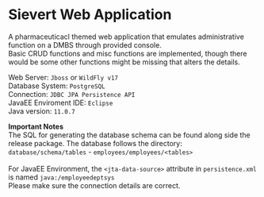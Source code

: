 # Sievert Web Application
A pharmaceuticacl themed web application that emulates administrative function on a DMBS through provided console.<br>
Basic CRUD functions and misc functions are implemented, though there would be some other functions might be missing that alters the details.

Web Server: `Jboss` or `WildFly v17`<br>
Database System: `PostgreSQL`<br>
Connection: `JDBC JPA Persistence API`<br>
JavaEE Enviroment IDE: `Eclipse`<br>
Java version: `11.0.7`

**Important Notes**<br>
The SQL for generating the database schema can be found along side the release package.
The database follows the directory: `database/schema/tables` - `employees/employees/<tables>`<br><br>
For JavaEE Environment, the `<jta-data-source>` attribute in `persistence.xml` is named `java:/employeedeptsys`<br>
Please make sure the connection details are correct.
